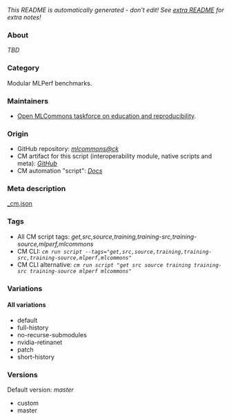 *This README is automatically generated - don't edit! See [extra README](README-extra.md) for extra notes!*

### About

*TBD*

### Category

Modular MLPerf benchmarks.

### Maintainers

* [Open MLCommons taskforce on education and reproducibility](https://github.com/mlcommons/ck/blob/master/docs/mlperf-education-workgroup.md).

### Origin

* GitHub repository: *[mlcommons@ck](https://github.com/mlcommons/ck/tree/master/cm-mlops)*
* CM artifact for this script (interoperability module, native scripts and meta): *[GitHub](https://github.com/mlcommons/ck/tree/master/cm-mlops/script/get-mlperf-training-src)*
* CM automation "script": *[Docs](https://github.com/octoml/ck/blob/master/docs/list_of_automations.md#script)*


### Meta description
[_cm.json](_cm.json)


### Tags
* All CM script tags: *get,src,source,training,training-src,training-source,mlperf,mlcommons*
* CM CLI: *`cm run script --tags="get,src,source,training,training-src,training-source,mlperf,mlcommons"`*
* CM CLI alternative: *`cm run script "get src source training training-src training-source mlperf mlcommons"`*


### Variations
#### All variations
* default
* full-history
* no-recurse-submodules
* nvidia-retinanet
* patch
* short-history

### Versions
Default version: *master*

* custom
* master